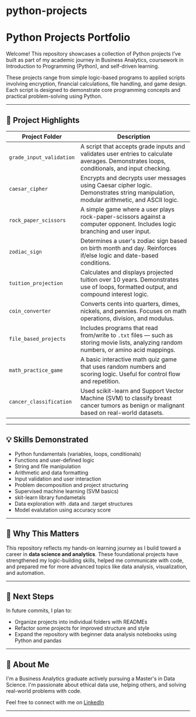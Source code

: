 # python-projects
# Python Projects Portfolio

Welcome! This repository showcases a collection of Python projects I’ve built as part of my academic journey in Business Analytics, coursework in Introduction to Programming (Python), and self-driven learning.

These projects range from simple logic-based programs to applied scripts involving encryption, financial calculations, file handling, and game design. Each script is designed to demonstrate core programming concepts and practical problem-solving using Python.

---

## 📁 Project Highlights

| Project Folder                | Description |
|------------------------------|-------------|
| `grade_input_validation`     | A script that accepts grade inputs and validates user entries to calculate averages. Demonstrates loops, conditionals, and input checking. |
| `caesar_cipher`              | Encrypts and decrypts user messages using Caesar cipher logic. Demonstrates string manipulation, modular arithmetic, and ASCII logic. |
| `rock_paper_scissors`        | A simple game where a user plays rock-paper-scissors against a computer opponent. Includes logic branching and user input. |
| `zodiac_sign`                | Determines a user's zodiac sign based on birth month and day. Reinforces if/else logic and date-based conditions. |
| `tuition_projection`         | Calculates and displays projected tuition over 10 years. Demonstrates use of loops, formatted output, and compound interest logic. |
| `coin_converter`             | Converts cents into quarters, dimes, nickels, and pennies. Focuses on math operations, division, and modulus. |
| `file_based_projects`        | Includes programs that read from/write to `.txt` files — such as storing movie lists, analyzing random numbers, or amino acid mappings. |
| `math_practice_game`         | A basic interactive math quiz game that uses random numbers and scoring logic. Useful for control flow and repetition. |
| `cancer_classification`      | Used scikit-learn and  Support Vector Machine (SVM) to classify breast cancer tumors as benign or malignant based on real-world datasets.|
---

## 💡 Skills Demonstrated

- Python fundamentals (variables, loops, conditionals)
- Functions and user-defined logic
- String and file manipulation
- Arithmetic and data formatting
- Input validation and user interaction
- Problem decomposition and project structuring
- Supervised machine learning (SVM basics)
- skit-learn library fundametals
- Data exploration with .data and .target structures
- Model evalutation using accuracy score
---

## 🧠 Why This Matters

This repository reflects my hands-on learning journey as I build toward a career in **data science and analytics**. These foundational projects have strengthened my logic-building skills, helped me communicate with code, and prepared me for more advanced topics like data analysis, visualization, and automation.

---

## 🚀 Next Steps

In future commits, I plan to:
- Organize projects into individual folders with READMEs
- Refactor some projects for improved structure and style
- Expand the repository with beginner data analysis notebooks using Python and pandas

---

## 🧩 About Me

I'm a Business Analytics graduate actively pursuing a Master's in Data Science. I'm passionate about ethical data use, helping others, and solving real-world problems with code.

Feel free to connect with me on [LinkedIn](www.linkedin.com/in/irvingfrausto)

---
